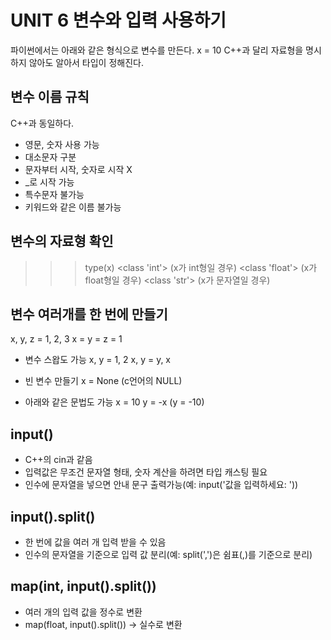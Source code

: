 # UNIT 6 변수와 입력 사용하기
파이썬에서는 아래와 같은 형식으로 변수를 만든다.
x = 10
C++과 달리 자료형을 명시하지 않아도 알아서 타입이 정해진다. 

## 변수 이름 규칙
C++과 동일하다. 
- 영문, 숫자 사용 가능
- 대소문자 구분
- 문자부터 시작, 숫자로 시작 X
- _로 시작 가능
- 특수문자 불가능
- 키워드와 같은 이름 불가능

## 변수의 자료형 확인
>>> type(x)
<class 'int'>   (x가 int형일 경우)
<class 'float'> (x가 float형일 경우)
<class 'str'>   (x가 문자열일 경우)

## 변수 여러개를 한 번에 만들기
x, y, z = 1, 2, 3
x = y = z = 1

- 변수 스왑도 가능
x, y = 1, 2
x, y = y, x

- 빈 변수 만들기
x = None (c언어의 NULL)

- 아래와 같은 문법도 가능
x = 10
y = -x  (y = -10)

## input()
- C++의 cin과 같음
- 입력값은 무조건 문자열 형태, 숫자 계산을 하려면 타입 캐스팅 필요
- 인수에 문자열을 넣으면 안내 문구 출력가능(예: input('값을 입력하세요: '))

## input().split()
- 한 번에 값을 여러 개 입력 받을 수 있음
- 인수의 문자열을 기준으로 입력 값 분리(예: split(',')은 쉼표(,)를 기준으로 분리)

## map(int, input().split())
- 여러 개의 입력 값을 정수로 변환
- map(float, input().split()) -> 실수로 변환